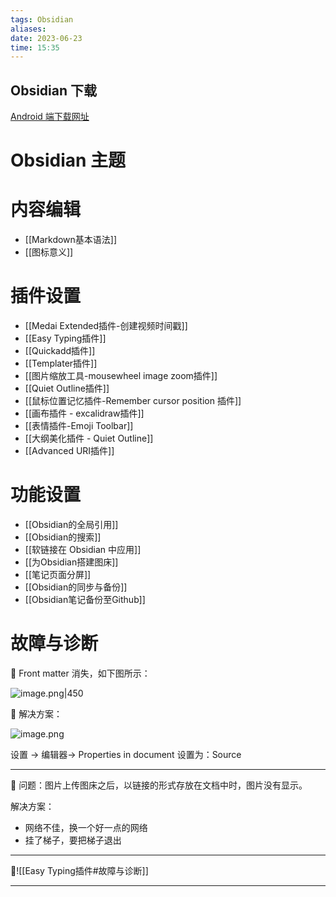 ```yaml
---
tags: Obsidian
aliases: 
date: 2023-06-23
time: 15:35
---
```


## Obsidian 下载

[Android 端下载网址](https://mobile.softpedia.com/apk/obsidian)

# Obsidian 主题


# 内容编辑

- [[Markdown基本语法]]
- [[图标意义]]


# 插件设置

- [[Medai Extended插件-创建视频时间戳]]
- [[Easy Typing插件]]
- [[Quickadd插件]]
- [[Templater插件]]
- [[图片缩放工具-mousewheel image zoom插件]]
- [[Quiet Outline插件]]
- [[鼠标位置记忆插件-Remember cursor position 插件]]
- [[画布插件 - excalidraw插件]]
- [[表情插件-Emoji Toolbar]]
- [[大纲美化插件 - Quiet Outline]]
- [[Advanced URI插件]]


# 功能设置

- [[Obsidian的全局引用]]
- [[Obsidian的搜索]]
- [[软链接在 Obsidian 中应用]]
- [[为Obsidian搭建图床]]
- [[笔记页面分屏]]
- [[Obsidian的同步与备份]]
- [[Obsidian笔记备份至Github]]

# 故障与诊断

🐳 Front matter 消失，如下图所示：

![image.png|450](https://zbn-picture-1319009493.cos.ap-guangzhou.myqcloud.com/public-pic/202309031326991.png)

🌟 解决方案：

![image.png](https://zbn-picture-1319009493.cos.ap-guangzhou.myqcloud.com/public-pic/202309031327913.png)

设置 -> 编辑器-> Properties in document 设置为：Source

---
🐳 问题：图片上传图床之后，以链接的形式存放在文档中时，图片没有显示。

解决方案：
- 网络不佳，换一个好一点的网络
- 挂了梯子，要把梯子退出

---
🐳![[Easy Typing插件#故障与诊断]]

---





